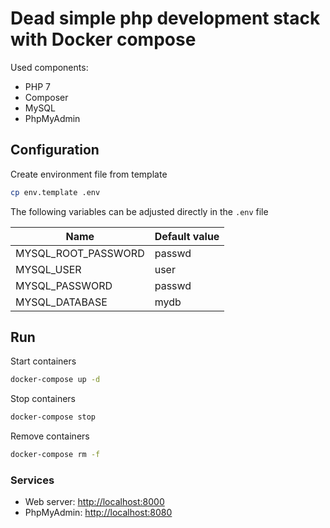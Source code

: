 # Dead simple php development stack with Docker compose
Used components:
- PHP 7
- Composer
- MySQL
- PhpMyAdmin

## Configuration
Create environment file from template
```bash
cp env.template .env
```

The following variables can be adjusted directly in the `.env` file

| Name                | Default value |
| ------------------- | ------------- |
| MYSQL_ROOT_PASSWORD | passwd        |
| MYSQL_USER          | user          |
| MYSQL_PASSWORD      | passwd        |
| MYSQL_DATABASE      | mydb          |  

## Run

Start containers
```bash
docker-compose up -d
```

Stop containers
```bash
docker-compose stop
```

Remove containers
```bash
docker-compose rm -f
```

### Services
- Web server: [http://localhost:8000](http://localhost:8000)
- PhpMyAdmin: [http://localhost:8080](http://localhost:8080)

